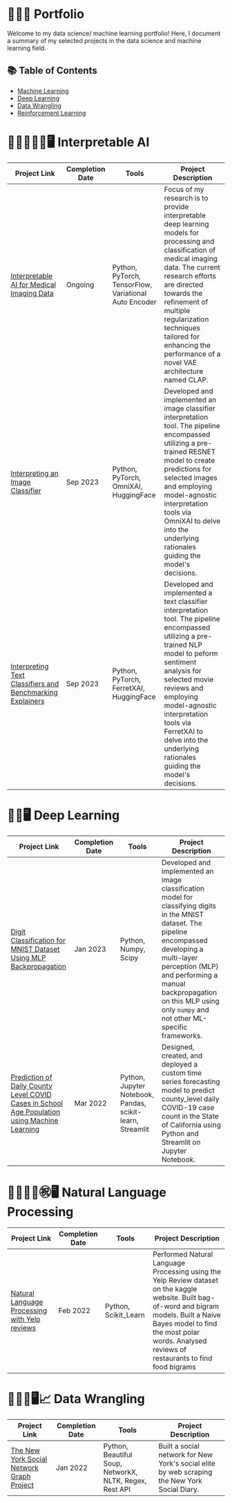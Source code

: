 # 👩🏻‍💻 Portfolio

Welcome to my data science/ machine learning portfolio! Here, I document a summary of my selected projects in the data science and machine learning field.

## 📚 Table of Contents
* [Machine Learning](README.md#%EF%B8%8F-machine-learning)
* [Deep Learning](README.md#%EF%B8%8F-machine/deep-learning)
* [Data Wrangling](README.md#%EF%B8%8F-data-wrangling)
* [Reinforcement Learning](README.md#%EF%B8%8F-data-wrangling)


# 👩🏻‍💻🆗🤖🖥️ Interpretable AI 
| Project Link | Completion Date | Tools | Project Description | 
|---|---|---|---|
| [Interpretable AI for Medical Imaging Data](https://github.com/hhaeri/Interpretable-AI-for-Medical-Imaging) | Ongoing | Python, PyTorch, TensorFlow, Variational Auto Encoder | Focus of my research is to provide interpretable deep learning models for processing and classification of medical imaging data. The current research efforts are directed towards the refinement of multiple regularization techniques tailored for enhancing the performance of a novel VAE architecture named CLAP. |
| [Interpreting an Image Classifier](https://github.com/hhaeri/Interpreting_Image_Classifiers) | Sep 2023 | Python, PyTorch, OmniXAI, HuggingFace | Developed and implemented an image classifier interpretation tool. The pipeline encompassed utilizing a pre-trained RESNET model to create predictions for selected images and employing model-agnostic interpretation tools via OmniXAI to delve into the underlying rationales guiding the model's decisions. |
| [Interpreting Text Classifiers and Benchmarking Explainers](https://github.com/hhaeri/Interpreting-Text-Classifiers) | Sep 2023 | Python, PyTorch, FerretXAI, HuggingFace | Developed and implemented a text classifier interpretation tool. The pipeline encompassed utilizing a pre-trained NLP model to peform sentiment analysis for selected movie reviews and employing model-agnostic interpretation tools via FerretXAI to delve into the underlying rationales guiding the model's decisions. |

# 🤖🧠🖥️ Deep Learning 
| Project Link | Completion Date | Tools | Project Description | 
|---|---|---|---|
| [Digit Classification for MNIST Dataset Using MLP Backpropagation](https://github.com/nozaripo/Deep-Learning-Projects-Sample/blob/main/MNIST/MNIST--BackProp.ipynb) | Jan 2023 | Python, Numpy, Scipy | Developed and implemented an image classification model for classifying digits in the MNIST dataset. The pipeline encompassed developing a multi-layer perception (MLP) and performing a manual backpropagation on this MLP using only `numpy` and not other ML-specific frameworks. |
| [Prediction of Daily County Level COVID Cases in School Age Population using Machine Learning](https://github.com/hhaeri/TDI_Capstone) | Mar 2022 |Python, Jupyter Notebook, Pandas, scikit-learn, Streamlit | Designed, created, and deployed a custom time series forecasting model to predict county_level daily COVID-19 case count in the State of California using Python and Streamlit on Jupyter Notebook. |

# 👩🏻‍💻📖㊗️🖥️ Natural Language Processing
| Project Link | Completion Date | Tools | Project Description | 
|---|---|---|---|
| [Natural Language Processing with Yelp reviews](https://github.com/hhaeri/NLP-with-Yelp-reviews) | Feb 2022 | Python, Scikit_Learn | Performed Natural Language Processing using the Yelp Review dataset on the kaggle website. Built bag-of-word and bigram models. Built a Naive Bayes model to find the most polar words. Analysed reviews of restaurants to find food bigrams  |

# 👩🏻‍💻🖥️📈 Data Wrangling 
| Project Link | Completion Date | Tools | Project Description | 
|---|---|---|---|
|  [The New York Social Network Graph Project](https://github.com/hhaeri/The-New-York-Social-Graph) | Jan 2022 | Python, Beautiful Soup, NetworkX, NLTK, Regex, Rest API | Built a social network for New York's social elite by web scraping the New York Social Diary.|
